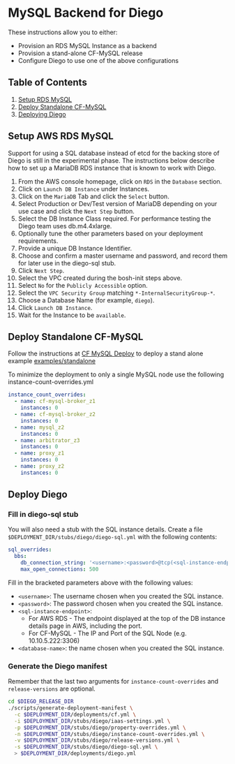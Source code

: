 # MySQL Backend for Diego

These instructions allow you to either:

* Provision an RDS MySQL Instance as a backend
* Provision a stand-alone CF-MySQL release
* Configure Diego to use one of the above configurations

## Table of Contents

1. [Setup RDS MySQL](#setup-aws-rds-mysql)
1. [Deploy Standalone CF-MySQL](#deploy-standalone-cf-mysql)
1. [Deploying Diego](#deploy-diego)

## Setup AWS RDS MySQL
Support for using a SQL database instead of etcd for the backing store of Diego is still in the experimental phase. The instructions below describe how to set up a MariaDB RDS instance that is known to work with Diego.

1. From the AWS console homepage, click on `RDS` in the `Database` section.
1. Click on `Launch DB Instance` under Instances.
1. Click on the `MariaDB` Tab and click the `Select` button.
1. Select Production or Dev/Test version of MariaDB depending on your use case and click the `Next Step` button.
1. Select the DB Instance Class required. For performance testing the Diego team uses db.m4.4xlarge.
1. Optionally tune the other parameters based on your deployment requirements.
1. Provide a unique DB Instance Identifier.
1. Choose and confirm a master username and password, and record them for later use in the diego-sql stub.
1. Click `Next Step`.
1. Select the VPC created during the bosh-init steps above.
1. Select `No` for the `Publicly Accessible` option.
1. Select the `VPC Security Group` matching `*-InternalSecurityGroup-*`.
1. Choose a Database Name (for example, `diego`).
1. Click `Launch DB Instance`.
1. Wait for the Instance to be `available`.

## Deploy Standalone CF-MySQL
Follow the instructions at [CF MySQL Deploy](https://github.com/cloudfoundry/cf-mysql-release#deploy-on-aws-or-vsphere) to deploy a stand alone example [examples/standalone](https://github.com/cloudfoundry/cf-mysql-release/blob/develop/manifest-generation/examples/standalone)

To minimize the deployment to only a single MySQL node use the following instance-count-overrides.yml

```yaml
instance_count_overrides:
  - name: cf-mysql-broker_z1
    instances: 0
  - name: cf-mysql-broker_z2
    instances: 0
  - name: mysql_z2
    instances: 0
  - name: arbitrator_z3
    instances: 0
  - name: proxy_z1
    instances: 0
  - name: proxy_z2
    instances: 0
```

## Deploy Diego

### Fill in diego-sql stub

You will also need a stub with the SQL instance details.  Create a file `$DEPLOYMENT_DIR/stubs/diego/diego-sql.yml` with the following contents:

```yaml
sql_overrides:
  bbs:
    db_connection_string: '<username>:<password>@tcp(<sql-instance-endpoint>)/<database-name>'
    max_open_connections: 500
```

Fill in the bracketed parameters above with the following values:

- `<username>`: The username chosen when you created the SQL instance.
- `<password>`: The password chosen when you created the SQL instance.
- `<sql-instance-endpoint>`: 
	- For AWS RDS - The endpoint displayed at the top of the DB instance details page in AWS, including the port.
	- For CF-MySQL - The IP and Port of the SQL Node (e.g. 10.10.5.222:3306)
- `<database-name>`: the name chosen when you created the SQL instance.

### Generate the Diego manifest

Remember that the last two arguments for `instance-count-overrides` and `release-versions`
are optional.

```bash
cd $DIEGO_RELEASE_DIR
./scripts/generate-deployment-manifest \
  -c $DEPLOYMENT_DIR/deployments/cf.yml \
  -i $DEPLOYMENT_DIR/stubs/diego/iaas-settings.yml \
  -p $DEPLOYMENT_DIR/stubs/diego/property-overrides.yml \
  -n $DEPLOYMENT_DIR/stubs/diego/instance-count-overrides.yml \
  -v $DEPLOYMENT_DIR/stubs/diego/release-versions.yml \
  -s $DEPLOYMENT_DIR/stubs/diego/diego-sql.yml \
  > $DEPLOYMENT_DIR/deployments/diego.yml
```

